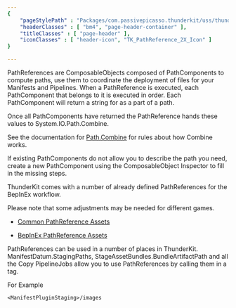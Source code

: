```yaml
---
{ 
	"pageStylePath" : "Packages/com.passivepicasso.thunderkit/uss/thunderkit_style.uss",
	"headerClasses" : [ "bm4", "page-header-container" ],
	"titleClasses" : [ "page-header" ],
	"iconClasses" : [ "header-icon", "TK_PathReference_2X_Icon" ]
}

---
```


PathReferences are ComposableObjects composed of PathComponents to compute paths,  use them to coordinate the deployment of files for your Manifests and Pipelines.
When a PathReference is executed, each PathComponent that belongs to it is executed in order.
Each PathComponent will return a string for as a part of a path.

Once all PathComponents have returned the PathReference hands these values to System.IO.Path.Combine.

See the documentation for [Path.Combine](https://docs.microsoft.com/en-us/dotnet/api/system.io.path.combine?view=netframework-4.6) for rules about how Combine works.

If existing PathComponents do not allow you to describe the path you need, create a new PathComponent using the ComposableObject Inspector to fill in the missing steps.

ThunderKit comes with a number of already defined PathReferences for the BepInEx workflow.

Please note that some adjustments may be needed for different games.

  * [Common PathReference Assets](assetlink://Packages/com.passivepicasso.thunderkit/Editor/Templates/PathReferences)

  * [BepInEx PathReference Assets](assetlink://Packages/com.passivepicasso.thunderkit/Editor/Templates/BepInEx/PathReferences)

PathReferences can be used in a number of places in ThunderKit. ManifestDatum.StagingPaths, StageAssetBundles.BundleArtifactPath and all the Copy PipelineJobs allow you to use PathReferences by calling them in a tag.

For Example

`
<ManifestPluginStaging>/images
`
